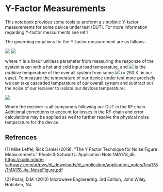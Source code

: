 # Y-Factor Measurements

This notebook provides some tools to preform a simplistic Y-factor measurements for some device under test (DUT). For more information regarding Y-factor measurments see ref.1

The governing equations for the Y-factor measurement are as follows: 

<img src="https://render.githubusercontent.com/render/math?math=Y%20\equiv%20\frac{P_{hot}}{P_{cold}}%20\left[%20\frac{W}{W}%20\right]">


<img  src="https://render.githubusercontent.com/render/math?math=T_{sys} = \frac{T_{hot} - Y \cdot T_{cold}}{Y-1} [K]">

where Y is a _linear_ unitless parameter from measuring the response of the system taken with a hot and cold input load temperature, and <img  src="https://render.githubusercontent.com/render/math?math=T_{sys}"> is the _additive_ temperature of the over all system from some <img  src="https://render.githubusercontent.com/render/math?math=T_{amb.}"> (= 290 K, in our case). To measure the temperature of our device under test more precisely we can take cascaded temperature of our overall system and subtract out the noise of our reciever  to isolate our devices temperature: 

<img  src="https://render.githubusercontent.com/render/math?math=T_{dut} = T_{sys}-\frac{T_{recv}}{G_{dut}} [K]">

Where the reciever is all componets following our DUT in the RF chain. Additional corrections to account for losses in the RF-chain and error calculations may be applied as well to further resolve the physical noise temperature for the device.  

## Refrences

[1] Mike Leffel, Rick Daniel (2019). "The Y Factor Technique for Noise
Figure Measurements." Rhode & Schwartz. Application Note 1MA178_4E. https://scdn.rohde-schwarz.com/ur/pws/dl_downloads/dl_application/application_notes/1ma178/1MA178_4e_NoiseFigure.pdf

[2] Pozar, D.M. (2010) Microwave Engineering. 3rd Edition, John Wiley, Hoboken, NJ. 
